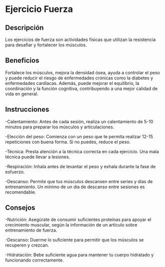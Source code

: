 # Ejercicio Fuerza

## Descripción
Los ejercicios de fuerza son actividades físicas que utilizan la resistencia para desafiar y fortalecer los músculos.

## Beneficios
Fortalece los músculos, mejora la densidad ósea, ayuda a controlar el peso y puede reducir el riesgo de enfermedades crónicas como la diabetes y enfermedades cardíacas. Además, puede mejorar el equilibrio, la coordinación y la función cognitiva, contribuyendo a una mejor calidad de vida en general.

## Instrucciones
-Calentamiento: Antes de cada sesión, realiza un calentamiento de 5-10 minutos para preparar los músculos y articulaciones.

-Elección del peso: Comienza con un peso que te permita realizar 12-15 repeticiones con buena forma. Si no puedes, reduce el peso.

-Técnica: Presta atención a la técnica correcta en cada ejercicio. Una mala técnica puede llevar a lesiones.

-Respiración: Inhala antes de levantar el peso y exhala durante la fase de esfuerzo.

-Descanso: Permite que tus músculos descansen entre series y días de entrenamiento. Un mínimo de un día de descanso entre sesiones es recomendable.

## Consejos
-Nutrición:
Asegúrate de consumir suficientes proteínas para apoyar el crecimiento muscular, según la información de un artículo sobre entrenamiento de fuerza.

-Descanso:
Duerme lo suficiente para permitir que los músculos se recuperen y crezcan.

-Hidratación:
Bebe suficiente agua para mantener tu cuerpo hidratado y funcionando correctamente.